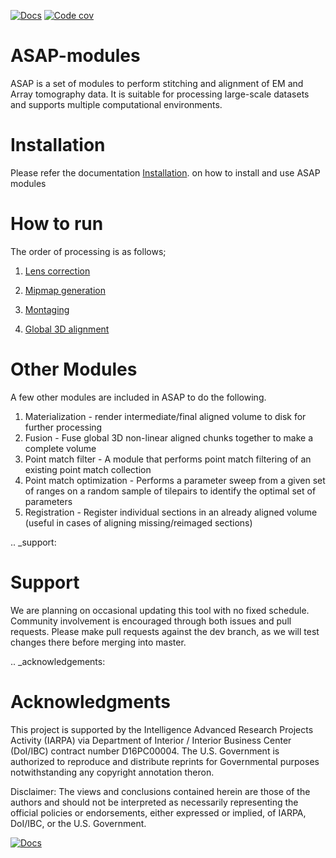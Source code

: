 [![Docs](https://readthedocs.org/projects/asap-modules/badge/)](https://readthedocs.org/projects/asap-modules)
[![Code cov](https://codecov.io/gh/AllenInstitute/asap-modules/branch/master/graph/badge.svg?token=nCNsugRDky)](https://codecov.io/gh/AllenInstitute/asap-modules)

# ASAP-modules

ASAP is a set of modules to perform stitching and alignment of EM and Array tomography data.
It is suitable for processing large-scale datasets and supports multiple computational environments.


# Installation

Please refer the documentation [Installation](docs/readme/installation.rst). on how to install and use ASAP modules

# How to run

The order of processing is as follows; 

1. [Lens correction](docs/readme/lens_correction.rst)

2. [Mipmap generation](docs/readme/mipmaps.rst)

3. [Montaging](docs/readme/montaging.rst)

4. [Global 3D alignment](docs/readme/rough_alignment.rst)

# Other Modules

A few other modules are included in ASAP to do the following.

1. Materialization - render intermediate/final aligned volume to disk
   for further processing
2. Fusion - Fuse global 3D non-linear aligned chunks together to make a
   complete volume
3. Point match filter - A module that performs point match filtering of
   an existing point match collection
4. Point match optimization - Performs a parameter sweep from a given
   set of ranges on a random sample of tilepairs to identify the optimal
   set of parameters
5. Registration - Register individual sections in an already aligned
   volume (useful in cases of aligning missing/reimaged sections)

.. _support:
# Support


We are planning on occasional updating this tool with no fixed schedule. 
Community involvement is encouraged through both issues and pull requests. 
Please make pull requests against the dev branch, as we will test changes 
there before merging into master.

.. _acknowledgements:
# Acknowledgments

This project is supported by the Intelligence Advanced Research Projects
Activity (IARPA) via Department of Interior / Interior Business Center
(DoI/IBC) contract number D16PC00004. The U.S. Government is authorized
to reproduce and distribute reprints for Governmental purposes
notwithstanding any copyright annotation theron.

Disclaimer: The views and conclusions contained herein are those of the
authors and should not be interpreted as necessarily representing the
official policies or endorsements, either expressed or implied, of
IARPA, DoI/IBC, or the U.S. Government.

[![Docs](https://readthedocs.org/projects/asap-modules/badge/)](https://asap-modules.readthedocs.io)
